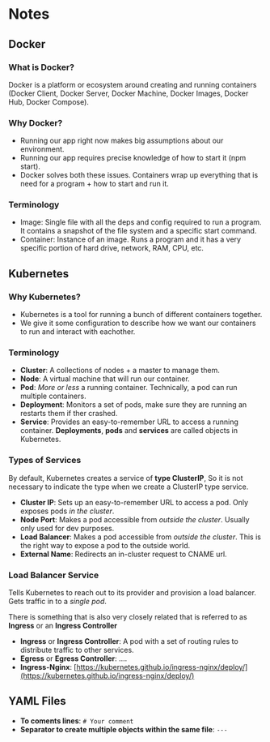 # __Notes__

## __Docker__
### What is Docker?
Docker is a platform or ecosystem around creating and running containers (Docker Client, Docker Server, Docker Machine, Docker Images, Docker Hub, Docker Compose).

### Why Docker?
- Running our app right now makes big assumptions about our environment.
- Running our app requires precise knowledge of how to start it (npm start).
- Docker solves both these issues. Containers wrap up everything that is need for a program + how to start and run it.

### Terminology
- Image: Single file with all the deps and config required to run a program. It contains a snapshot of the file system and a specific start command.
- Container: Instance of an image. Runs a program and it has a very specific portion of hard drive, network, RAM, CPU, etc.


## __Kubernetes__
### Why Kubernetes?
- Kubernetes is a tool for running a bunch of different containers together.
- We give it some configuration to describe how we want our containers to run and interact with eachother.

### Terminology
- __Cluster__: A collections of nodes + a master to manage them.
- __Node__: A virtual machine that will run our container.
- __Pod__: _More or less_ a running container. Technically, a pod can run multiple containers. 
- __Deployment__: Monitors a set of pods, make sure they are running an restarts them if ther crashed.
- __Service__: Provides an easy-to-remember URL to access a running container.
__Deployments__, __pods__ and __services__ are called objects in Kubernetes.

### Types of Services
By default, Kubernetes creates a service of __type ClusterIP__, So it is not necessary to indicate the type when we create a ClusterIP type service.
- __Cluster IP__: Sets up an easy-to-remember URL to access a pod. Only exposes pods _in the cluster_.
- __Node Port__: Makes a pod accessible from _outside the cluster_. Usually only used for dev purposes.
- __Load Balancer__: Makes a pod accessible from _outside the cluster_. This is the right way to expose a pod to the outside world.
- __External Name__: Redirects an in-cluster request to CNAME url.

### Load Balancer Service
Tells Kubernetes to reach out to its provider and provision a load balancer. Gets traffic in to a _single pod_.

There is something that is also very closely related that is referred to as __Ingress__ or an __Ingress Controller__
- __Ingress__ or __Ingress Controller__: A pod with a set of routing rules to distribute traffic to other services.
- __Egress__ or __Egress Controller__: ....
- __Ingress-Nginx__: [https://kubernetes.github.io/ingress-nginx/deploy/](https://kubernetes.github.io/ingress-nginx/deploy/)

## __YAML Files__
- __To coments lines__: `# Your comment`
- __Separator to create multiple objects within the same file__: `---`